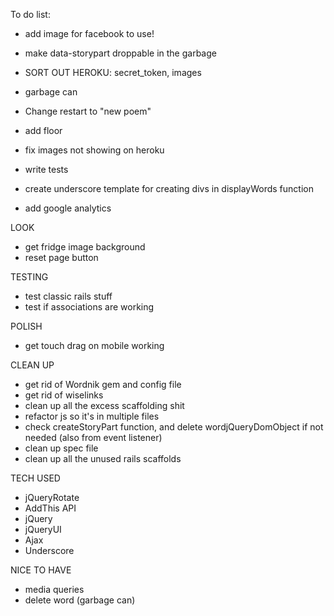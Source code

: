 To do list:
- add image for facebook to use!
- make data-storypart droppable in the garbage
- SORT OUT HEROKU: secret_token, images
- garbage can
- Change restart to "new poem"
- add floor
- fix images not showing on heroku
- write tests
- create underscore template for creating divs in displayWords function

- add google analytics

LOOK
- get fridge image background
- reset page button

TESTING
- test classic rails stuff
- test if associations are working

POLISH
- get touch drag on mobile working

CLEAN UP 
- get rid of Wordnik gem and config file
- get rid of wiselinks
- clean up all the excess scaffolding shit
- refactor js so it's in multiple files
- check createStoryPart function, and delete wordjQueryDomObject if not needed (also from event listener)
- clean up spec file
- clean up all the unused rails scaffolds

TECH USED
- jQueryRotate
- AddThis API
- jQuery
- jQueryUI
- Ajax
- Underscore

NICE TO HAVE
- media queries
- delete word (garbage can)